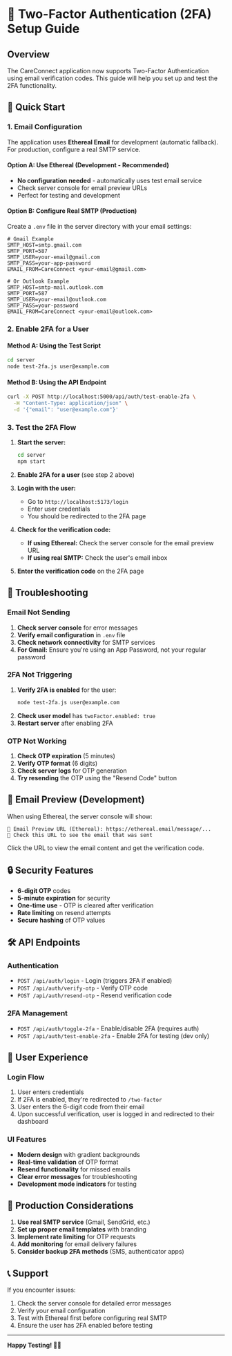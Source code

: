 # 🔐 Two-Factor Authentication (2FA) Setup Guide

## Overview
The CareConnect application now supports Two-Factor Authentication using email verification codes. This guide will help you set up and test the 2FA functionality.

## 🚀 Quick Start

### 1. Email Configuration
The application uses **Ethereal Email** for development (automatic fallback). For production, configure a real SMTP service.

#### Option A: Use Ethereal (Development - Recommended)
- **No configuration needed** - automatically uses test email service
- Check server console for email preview URLs
- Perfect for testing and development

#### Option B: Configure Real SMTP (Production)
Create a `.env` file in the server directory with your email settings:

```env
# Gmail Example
SMTP_HOST=smtp.gmail.com
SMTP_PORT=587
SMTP_USER=your-email@gmail.com
SMTP_PASS=your-app-password
EMAIL_FROM=CareConnect <your-email@gmail.com>

# Or Outlook Example
SMTP_HOST=smtp-mail.outlook.com
SMTP_PORT=587
SMTP_USER=your-email@outlook.com
SMTP_PASS=your-password
EMAIL_FROM=CareConnect <your-email@outlook.com>
```

### 2. Enable 2FA for a User

#### Method A: Using the Test Script
```bash
cd server
node test-2fa.js user@example.com
```

#### Method B: Using the API Endpoint
```bash
curl -X POST http://localhost:5000/api/auth/test-enable-2fa \
  -H "Content-Type: application/json" \
  -d '{"email": "user@example.com"}'
```

### 3. Test the 2FA Flow

1. **Start the server:**
   ```bash
   cd server
   npm start
   ```

2. **Enable 2FA for a user** (see step 2 above)

3. **Login with the user:**
   - Go to `http://localhost:5173/login`
   - Enter user credentials
   - You should be redirected to the 2FA page

4. **Check for the verification code:**
   - **If using Ethereal:** Check the server console for the email preview URL
   - **If using real SMTP:** Check the user's email inbox

5. **Enter the verification code** on the 2FA page

## 🔧 Troubleshooting

### Email Not Sending
1. **Check server console** for error messages
2. **Verify email configuration** in `.env` file
3. **Check network connectivity** for SMTP services
4. **For Gmail:** Ensure you're using an App Password, not your regular password

### 2FA Not Triggering
1. **Verify 2FA is enabled** for the user:
   ```bash
   node test-2fa.js user@example.com
   ```
2. **Check user model** has `twoFactor.enabled: true`
3. **Restart server** after enabling 2FA

### OTP Not Working
1. **Check OTP expiration** (5 minutes)
2. **Verify OTP format** (6 digits)
3. **Check server logs** for OTP generation
4. **Try resending** the OTP using the "Resend Code" button

## 📧 Email Preview (Development)

When using Ethereal, the server console will show:
```
📧 Email Preview URL (Ethereal): https://ethereal.email/message/...
📧 Check this URL to see the email that was sent
```

Click the URL to view the email content and get the verification code.

## 🔒 Security Features

- **6-digit OTP** codes
- **5-minute expiration** for security
- **One-time use** - OTP is cleared after verification
- **Rate limiting** on resend attempts
- **Secure hashing** of OTP values

## 🛠️ API Endpoints

### Authentication
- `POST /api/auth/login` - Login (triggers 2FA if enabled)
- `POST /api/auth/verify-otp` - Verify OTP code
- `POST /api/auth/resend-otp` - Resend verification code

### 2FA Management
- `POST /api/auth/toggle-2fa` - Enable/disable 2FA (requires auth)
- `POST /api/auth/test-enable-2fa` - Enable 2FA for testing (dev only)

## 📱 User Experience

### Login Flow
1. User enters credentials
2. If 2FA is enabled, they're redirected to `/two-factor`
3. User enters the 6-digit code from their email
4. Upon successful verification, user is logged in and redirected to their dashboard

### UI Features
- **Modern design** with gradient backgrounds
- **Real-time validation** of OTP format
- **Resend functionality** for missed emails
- **Clear error messages** for troubleshooting
- **Development mode indicators** for testing

## 🚨 Production Considerations

1. **Use real SMTP service** (Gmail, SendGrid, etc.)
2. **Set up proper email templates** with branding
3. **Implement rate limiting** for OTP requests
4. **Add monitoring** for email delivery failures
5. **Consider backup 2FA methods** (SMS, authenticator apps)

## 📞 Support

If you encounter issues:
1. Check the server console for detailed error messages
2. Verify your email configuration
3. Test with Ethereal first before configuring real SMTP
4. Ensure the user has 2FA enabled before testing

---

**Happy Testing! 🔐✨**
